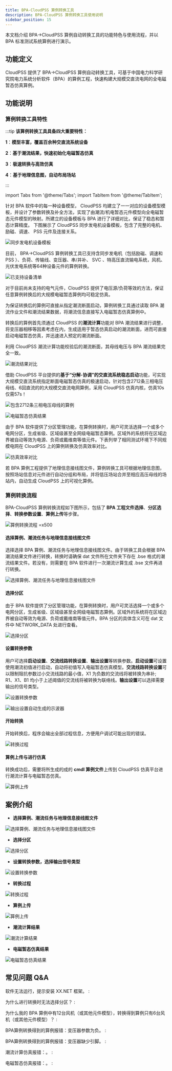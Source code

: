 ```yaml
---
title: BPA-CloudPSS 算例转换工具
description: BPA-CloudPSS 算例转换工具使用说明
sidebar_position: 15
---
```



本文档介绍 BPA→CloudPSS 算例自动转换工具的功能特色与使用流程，并以 BPA 标准测试系统算例进行演示。

## 功能定义

CloudPSS 提供了 BPA→CloudPSS 算例自动转换工具，可基于中国电力科学研究院电力系统分析软件（BPA）的算例工程，快速构建大规模交直流电网的全电磁暂态仿真算例。

## 功能说明

### 算例转换工具特性

:::tip
**该算例转换工具具备四大重要特性：**

**1**：**模型丰富，覆盖百余种交直流系统设备**

**2**：**基于潮流结果，快速初始化电磁暂态仿真**

**3**：**极速转换与高效仿真**

**4**：**基于地理信息图，自动布局场站**

:::

import Tabs from '@theme/Tabs';
import TabItem from '@theme/TabItem';

<Tabs>
<TabItem value="feature1" label="模型丰富">

针对 BPA 软件中的每一种设备模型， CloudPSS 均建立了一一对应的设备模型模板，并设计了参数转换及补全方法，实现了由潮流/机电暂态元件模型向全电磁暂态元件模型的映射。所建立的设备模板与 BPA 进行了详细对比，保证了稳态和暂态计算精度。
下图展示了 CloudPSS 同步发电机设备模板，包含了完整的电机、励磁、调速、 PSS 元件及连接关系。

![同步发电机设备模板](./gen-template.jpg "同步发电机设备模板")

目前， BPA→CloudPSS 算例转换工具已支持含同步发电机（包括励磁、调速和 PSS ）、负荷、传输线、变压器、串/并补、 SVC 、特高压直流输电系统，风机、光伏发电系统等64种设备元件的算例转换。

![已支持设备清单](image.png)

对于目前尚未支持的电气元件，CloudPSS 提供了电压源/负荷等效的方法，保证任意算例转换后的大规模电磁暂态算例均可稳定仿真。

</TabItem>
<TabItem value="feature2" label="基于潮流结果快速初始化">

为保证转换后的算例可直接从指定潮流断面启动，算例转换工具通过读取 BPA 潮流作业文件和潮流结果数据，将潮流信息直接写入电磁暂态仿真算例中。

转换后的算例首先须通过 CloudPSS 的**潮流计算**功能对 BPA 潮流结果进行调整，将变压器相移等因素考虑在内，生成适用于暂态仿真启动的潮流断面，进而可直接启动电磁暂态仿真，并迅速进入预定的潮流断面。

利用 CloudPSS 潮流计算功能校验后的潮流断面，其母线电压与 BPA 潮流结果完全一致。

![潮流结果对比](./PF-result.png "潮流结果对比")

借助 CloudPSS 平台提供的**基于“分解-协调”的交直流系统稳态启动**功能，可实现大规模交直流系统指定断面电磁暂态仿真的极速启动，针对包含2712条三相电压母线、6回直流的的大规模交直流电网算例，采用 CloudPSS 仿真内核，仿真10s仅需57s！

![包含2712条三相电压母线的算例](./demo1.png "包含2712条三相电压母线的算例")

![电磁暂态仿真结果](./EMT-result.png "电磁暂态仿真结果")

</TabItem>
<TabItem value="feature3" label="极速转换与高效仿真">

由于 BPA 软件提供了分区管理功能，在算例转换时，用户可灵活选择一个或多个电网分区，生成省级、区域级甚至全网级电磁暂态算例。区域外的系统将在区域边界被自动等效为电源、负荷或戴维南等值元件。下表列举了相同测试环境下不同规模电网在 CloudPSS 上的算例转换及仿真效率对比。

![仿真效率对比](./simu-efficiency.png "仿真效率对比")

</TabItem>
<TabItem value="feature4" label="基于地理信息图自动布局场站">

若 BPA 算例工程提供了地理信息接线图文件，算例转换工具可根据地理信息图，按照场站信息对元件进行自动分组和布局，并将低压场站合并至相应高压母线的场站内，自动生成 CloudPSS 上的可视化算例。

</TabItem>
</Tabs>

### 算例转换流程
  
BPA-CloudPSS 算例转换流程如下图所示，包括了 **BPA 工程文件选择**、**分区选择**、**转换参数设置**、**算例上传**等步骤。

![算例转换流程 =x500](BPA-trans.png "算例转换流程")

#### 选择算例、潮流任务与地理信息接线图文件

选择选择 BPA 算例、潮流任务与地理信息接线图文件。由于转换工具会根据 BPA 潮流结果文件进行转换，转换时请确保 dat 文件所在文件夹下存在 .bse 格式的潮流结果文件。若没有，则需要在 BPA 软件进行一次潮流计算生成 .bse 文件再进行转换。

![选择算例、潮流任务与地理信息接线图文件](image-8.png)

#### 选择分区

由于 BPA 软件提供了分区管理功能，在算例转换时，用户可灵活选择一个或多个电网分区，生成省级、区域级甚至全网级电磁暂态算例。区域外的系统将在区域边界被自动等效为电源、负荷或戴维南等值元件。BPA 分区的具体含义可在 dat 文件中 NETWORK_DATA 处进行查看。

![选择分区](image-1.png)

#### 设置转换参数

用户可选择**启动设置**、**交流线路转换设置**、**输出设置**等转换参数。**启动设置**可设置使用潮流初值进行启动，自动将初值写入电磁暂态仿真模型。**交流线路转换设置**可以限制阻抗参数过小交流线路的最小值，X1 为负数的交流线将被转换为串补; R1、X1、B1 均小于上述阈值的交流线将被转换为联络线。**输出设置**可以选择需要输出的信号类型。

![设置转换参数](image-2.png)

![输出设置自动生成的示波器](image-9.png)

#### 开始转换

开始转换后，程序会输出全部过程信息，方便用户调试可能出现的错误。

![转换过程](image-3.png)

#### 算例上传与进行仿真

转换成功后，需要将所生成的成的 **cmdl 算例文件**上传到 CloudPSS 仿真平台进行潮流计算与电磁暂态仿真。

![算例上传](image-4.png)

## 案例介绍

<Tabs>
<TabItem value="case2" label=" BPA标准算例转换">

- **选择算例、潮流任务与地理信息接线图文件**

![选择算例、潮流任务与地理信息接线图文件](image-7.png)

- **选择分区**

![选择分区](image-1.png)

- **设置转换参数，选择输出信号类型**

![设置转换参数](image-2.png)

- **转换过程**

![转换过程](image-3.png)

- **算例上传**

![算例上传](image-4.png)

- **潮流计算结果**

![潮流计算结果](image-5.png)

- **电磁暂态仿真结果**
 
![电磁暂态仿真结果](image-6.png)

</TabItem>
</Tabs>


## 常见问题 Q&A

软件无法运行，提示安装 XX.NET 框架。
:  

为什么进行转换时无法选择分区？
:  

为什么我的 BPA 算例中有12台风机（或其他元件模型），转换得到算例只有6台风机（或其他元件模型）？
:  

 BPA算例转换得到的算例报错：变压器参数为负。
:  

 BPA算例转换得到的算例报错：变压器缺少引脚。
:  

潮流计算仿真报错：。
:  

电磁暂态仿真报错：。
:  